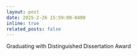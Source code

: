```yaml
---
layout: post
date: 2025-2-26 15:59:00-0400
inline: true
related_posts: false
---
```


Graduating with Distinguished Dissertation Award
